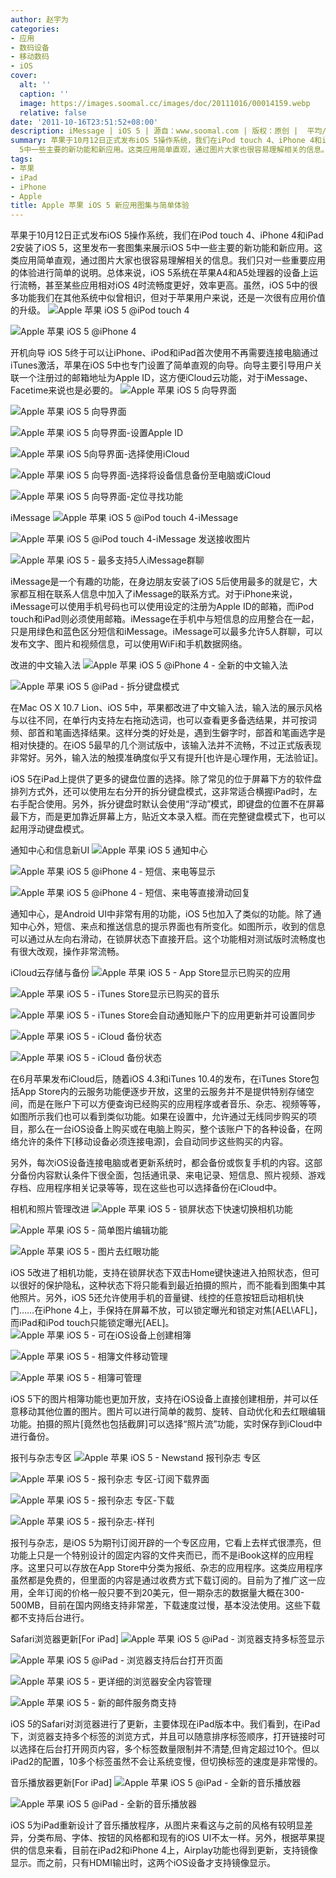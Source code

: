 ```yaml
---
author: 赵宇为
categories:
- 应用
- 数码设备
- 移动数码
- iOS
cover:
  alt: ''
  caption: ''
  image: https://images.soomal.cc/images/doc/20111016/00014159.webp
  relative: false
date: '2011-10-16T23:51:52+08:00'
description: iMessage | iOS 5 | 源自：www.soomal.com | 版权：原创 |  平均/总评分：08.70/87
summary: 苹果于10月12日正式发布iOS 5操作系统，我们在iPod touch 4、iPhone 4和iPad 2安装了iOS 5，这里发布一套图集来展示iOS
  5中一些主要的新功能和新应用。这类应用简单直观，通过图片大家也很容易理解相关的信息。我们只对一些重要应用的体验进行简单的说明。总体来说，iOS 5系统在苹果A4和A5处理器的设备上运行流畅
tags:
- 苹果
- iPad
- iPhone
- Apple
title: Apple 苹果 iOS 5 新应用图集与简单体验
---
```


苹果于10月12日正式发布iOS 5操作系统，我们在iPod touch 4、iPhone 4和iPad 2安装了iOS 5，这里发布一套图集来展示iOS 5中一些主要的新功能和新应用。这类应用简单直观，通过图片大家也很容易理解相关的信息。我们只对一些重要应用的体验进行简单的说明。总体来说，iOS 5系统在苹果A4和A5处理器的设备上运行流畅，甚至某些应用相对iOS 4时流畅度更好，效率更高。虽然，iOS 5中的很多功能我们在其他系统中似曾相识，但对于苹果用户来说，还是一次很有应用价值的升级。
![Apple 苹果 iOS 5 @iPod touch 4](https://images.soomal.cc/images/doc/20111016/00014121.webp)




![Apple 苹果 iOS 5 @iPhone 4](https://images.soomal.cc/images/doc/20111016/00014125.webp)




开机向导
iOS 5终于可以让iPhone、iPod和iPad首次使用不再需要连接电脑通过iTunes激活，苹果在iOS 5中也专门设置了简单直观的向导。向导主要引导用户关联一个注册过的邮箱地址为Apple ID，这方便iCloud云功能，对于iMessage、Facetime来说也是必要的。
![Apple 苹果 iOS 5 向导界面](https://images.soomal.cc/images/doc/20111016/00014115.webp)




![Apple 苹果 iOS 5 向导界面](https://images.soomal.cc/images/doc/20111016/00014116.webp)




![Apple 苹果 iOS 5 向导界面-设置Apple ID](https://images.soomal.cc/images/doc/20111016/00014117.webp)




![Apple 苹果 iOS 5向导界面-选择使用iCloud](https://images.soomal.cc/images/doc/20111016/00014118.webp)




![Apple 苹果 iOS 5 向导界面-选择将设备信息备份至电脑或iCloud](https://images.soomal.cc/images/doc/20111016/00014119.webp)




![Apple 苹果 iOS 5 向导界面-定位寻找功能](https://images.soomal.cc/images/doc/20111016/00014120.webp)




iMessage
![Apple 苹果 iOS 5 @iPod touch 4-iMessage](https://images.soomal.cc/images/doc/20111016/00014122.webp)




![Apple 苹果 iOS 5 @iPod touch 4-iMessage 发送接收图片](https://images.soomal.cc/images/doc/20111016/00014123.webp)




![Apple 苹果 iOS 5 - 最多支持5人iMessage群聊](https://images.soomal.cc/images/doc/20111016/00014135.webp)




iMessage是一个有趣的功能，在身边朋友安装了iOS 5后使用最多的就是它，大家都互相在联系人信息中加入了iMessage的联系方式。对于iPhone来说，iMessage可以使用手机号码也可以使用设定的注册为Apple ID的邮箱，而iPod touch和iPad则必须使用邮箱。iMessage在手机中与短信息的应用整合在一起，只是用绿色和蓝色区分短信和iMessage。iMessage可以最多允许5人群聊，可以发布文字、图片和视频信息，可以使用WiFi和手机数据网络。

改进的中文输入法
![Apple 苹果 iOS 5 @iPhone 4 - 全新的中文输入法](https://images.soomal.cc/images/doc/20111016/00014131.webp)




![Apple 苹果 iOS 5 @iPad - 拆分键盘模式](https://images.soomal.cc/images/doc/20111016/00014139.webp)




在Mac OS X 10.7 Lion、iOS 5中，苹果都改进了中文输入法，输入法的展示风格与以往不同，在单行内支持左右拖动选词，也可以查看更多备选结果，并可按词频、部首和笔画选择结果。这样分类的好处是，遇到生僻字时，部首和笔画选字是相对快捷的。在iOS 5最早的几个测试版中，该输入法并不流畅，不过正式版表现非常好。另外，输入法的触摸准确度似乎又有提升[也许是心理作用，无法验证]。

iOS 5在iPad上提供了更多的键盘位置的选择。除了常见的位于屏幕下方的软件盘排列方式外，还可以使用左右分开的拆分键盘模式，这非常适合横握iPad时，左右手配合使用。另外，拆分键盘时默认会使用“浮动”模式，即键盘的位置不在屏幕最下方，而是更加靠近屏幕上方，贴近文本录入框。而在完整键盘模式下，也可以起用浮动键盘模式。

通知中心和信息新UI
![Apple 苹果 iOS 5 通知中心](https://images.soomal.cc/images/doc/20111016/00014124.webp)




![Apple 苹果 iOS 5 @iPhone 4 - 短信、来电等显示](https://images.soomal.cc/images/doc/20111016/00014126.webp)




![Apple 苹果 iOS 5 @iPhone 4 - 短信、来电等直接滑动回复](https://images.soomal.cc/images/doc/20111016/00014127.webp)




通知中心，是Android UI中非常有用的功能，iOS 5也加入了类似的功能。除了通知中心外，短信、来点和推送信息的提示界面也有所变化。如图所示，收到的信息可以通过从左向右滑动，在锁屏状态下直接开启。这个功能相对测试版时流畅度也有很大改观，操作非常流畅。

iCloud云存储与备份
![Apple 苹果 iOS 5 - App Store显示已购买的应用](https://images.soomal.cc/images/doc/20111016/00014153.webp)




![Apple 苹果 iOS 5 - iTunes Store显示已购买的音乐](https://images.soomal.cc/images/doc/20111016/00014155.webp)




![Apple 苹果 iOS 5 - iTunes Store会自动通知账户下的应用更新并可设置同步](https://images.soomal.cc/images/doc/20111016/00014130.webp)




![Apple 苹果 iOS 5 - iCloud 备份状态](https://images.soomal.cc/images/doc/20111016/00014128.webp)




![Apple 苹果 iOS 5 - iCloud 备份状态](https://images.soomal.cc/images/doc/20111016/00014140.webp)




在6月苹果发布iCloud后，随着iOS 4.3和iTunes 10.4的发布，在iTunes Store包括App Store内的云服务功能便逐步开放，这里的云服务并不是提供特别存储空间，而是在账户下可以方便查询已经购买的应用程序或者音乐、杂志、视频等等，如图所示我们也可以看到类似功能。如果在设置中，允许通过无线同步购买的项目，那么在一台iOS设备上购买或在电脑上购买，整个该账户下的各种设备，在网络允许的条件下[移动设备必须连接电源]，会自动同步这些购买的内容。

另外，每次iOS设备连接电脑或者更新系统时，都会备份或恢复手机的内容。这部分备份内容默认条件下很全面，包括通讯录、来电记录、短信息、照片视频、游戏存档、应用程序相关记录等等，现在这些也可以选择备份在iCloud中。

相机和照片管理改进
![Apple 苹果 iOS 5 - 锁屏状态下快速切换相机功能](https://images.soomal.cc/images/doc/20111016/00014132.webp)




![Apple 苹果 iOS 5 - 简单图片编辑功能](https://images.soomal.cc/images/doc/20111016/00014133.webp)




![Apple 苹果 iOS 5 - 图片去红眼功能](https://images.soomal.cc/images/doc/20111016/00014134.webp)




iOS 5改进了相机功能，支持在锁屏状态下双击Home键快速进入拍照状态，但可以很好的保护隐私，这种状态下将只能看到最近拍摄的照片，而不能看到图集中其他照片。另外，iOS 5还允许使用手机的音量键、线控的任意按钮启动相机快门……在iPhone 4上，手保持在屏幕不放，可以锁定曝光和锁定对焦[AEL\AFL]，而iPad和iPod touch只能锁定曝光[AEL]。
![Apple 苹果 iOS 5 - 可在iOS设备上创建相簿](https://images.soomal.cc/images/doc/20111016/00014156.webp)




![Apple 苹果 iOS 5 - 相簿文件移动管理](https://images.soomal.cc/images/doc/20111016/00014157.webp)




![Apple 苹果 iOS 5 - 相簿可管理](https://images.soomal.cc/images/doc/20111016/00014158.webp)




iOS 5下的图片相簿功能也更加开放，支持在iOS设备上直接创建相册，并可以任意移动其他位置的图片。图片可以进行简单的裁剪、旋转、自动优化和去红眼编辑功能。拍摄的照片[竟然也包括截屏]可以选择“照片流”功能，实时保存到iCloud中进行备份。

报刊与杂志专区
![Apple 苹果 iOS 5 - Newstand 报刊杂志 专区](https://images.soomal.cc/images/doc/20111016/00014148.webp)




![Apple 苹果 iOS 5 - 报刊杂志 专区-订阅下载界面](https://images.soomal.cc/images/doc/20111016/00014149.webp)




![Apple 苹果 iOS 5 - 报刊杂志 专区-下载](https://images.soomal.cc/images/doc/20111016/00014150.webp)




![Apple 苹果 iOS 5 - 报刊杂志-样刊](https://images.soomal.cc/images/doc/20111016/00014152.webp)




报刊与杂志，是iOS 5为期刊订阅开辟的一个专区应用，它看上去样式很漂亮，但功能上只是一个特别设计的固定内容的文件夹而已，而不是iBook这样的应用程序。这里只可以存放在App Store中分类为报纸、杂志的应用程序。这类应用程序虽然都是免费的，但里面的内容是通过收费方式下载订阅的。目前为了推广这一应用，全年订阅的价格一般只要不到20美元，但一期杂志的数据量大概在300-500MB，目前在国内网络支持非常差，下载速度过慢，基本没法使用。这些下载都不支持后台进行。

Safari浏览器更新[For iPad]
![Apple 苹果 iOS 5 @iPad - 浏览器支持多标签显示](https://images.soomal.cc/images/doc/20111016/00014144.webp)




![Apple 苹果 iOS 5 @iPad - 浏览器支持后台打开页面](https://images.soomal.cc/images/doc/20111016/00014145.webp)




![Apple 苹果 iOS 5 - 更详细的浏览器安全内容管理](https://images.soomal.cc/images/doc/20111016/00014142.webp)




![Apple 苹果 iOS 5 - 新的邮件服务商支持](https://images.soomal.cc/images/doc/20111016/00014141.webp)




iOS 5的Safari对浏览器进行了更新，主要体现在iPad版本中。我们看到，在iPad下，浏览器支持多个标签的浏览方式，并且可以随意排序标签顺序，打开链接时可以选择在后台打开网页内容，多个标签数量限制并不清楚,但肯定超过10个。但以iPad2的配置，10多个标签虽然不会让系统变慢，但切换标签的速度是非常慢的。

音乐播放器更新[For iPad]
![Apple 苹果 iOS 5 @iPad - 全新的音乐播放器](https://images.soomal.cc/images/doc/20111016/00014146.webp)




![Apple 苹果 iOS 5 @iPad - 全新的音乐播放器](https://images.soomal.cc/images/doc/20111016/00014147.webp)




iOS 5为iPad重新设计了音乐播放程序，从图片来看这与之前的风格有较明显差异，分类布局、字体、按钮的风格都和现有的iOS UI不太一样。另外，根据苹果提供的信息来看，目前在iPad2和iPhone 4上，Airplay功能也得到更新，支持镜像显示。而之前，只有HDMI输出时，这两个iOS设备才支持镜像显示。